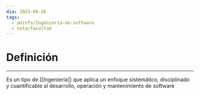 ```yaml
---
dia: 2023-08-26
tags:
  - aninfo/Ingeniería-de-software
  - nota/facultad
---
```

# Definición
---
Es un tipo de [[Ingeniería]] que aplica un enfoque sistemático, disciplinado y cuantificable al desarrollo, operación y mantenimiento de software